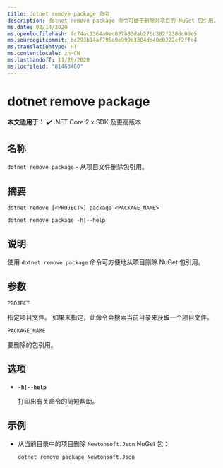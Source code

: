 ```yaml
---
title: dotnet remove package 命令
description: dotnet remove package 命令可便于删除对项目的 NuGet 包引用。
ms.date: 02/14/2020
ms.openlocfilehash: fc74ac1364a0ed027b83dab270d382f238dc00e5
ms.sourcegitcommit: bc293b14af795e0e999e3304dd40c0222cf2ffe4
ms.translationtype: HT
ms.contentlocale: zh-CN
ms.lasthandoff: 11/29/2020
ms.locfileid: "81463460"
---
```

# <a name="dotnet-remove-package"></a>dotnet remove package

**本文适用于：** ✔️ .NET Core 2.x SDK 及更高版本

## <a name="name"></a>名称

`dotnet remove package` - 从项目文件删除包引用。

## <a name="synopsis"></a>摘要

```dotnetcli
dotnet remove [<PROJECT>] package <PACKAGE_NAME>

dotnet remove package -h|--help
```

## <a name="description"></a>说明

使用 `dotnet remove package` 命令可方便地从项目删除 NuGet 包引用。

## <a name="arguments"></a>参数

`PROJECT`

指定项目文件。 如果未指定，此命令会搜索当前目录来获取一个项目文件。

`PACKAGE_NAME`

要删除的包引用。

## <a name="options"></a>选项

- **`-h|--help`**

  打印出有关命令的简短帮助。

## <a name="examples"></a>示例

- 从当前目录中的项目删除 `Newtonsoft.Json` NuGet 包：

  ```dotnetcli
  dotnet remove package Newtonsoft.Json
  ```
